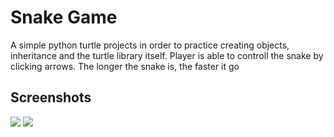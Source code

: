 # Snake Game
A simple python turtle projects in order to practice creating objects, inheritance and the turtle library itself.
Player is able to controll the snake by clicking arrows.
The longer the snake is, the faster it go
## Screenshots
![](https://i.imgur.com/ZlkjRTz.png)
![](https://i.imgur.com/FGptp12.png)